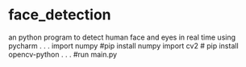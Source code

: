 # face_detection
an python program to detect human face and eyes in real time using pycharm
.
.
.
import numpy #pip install numpy
import cv2   # pip install opencv-python
.
.
.
#run main.py
